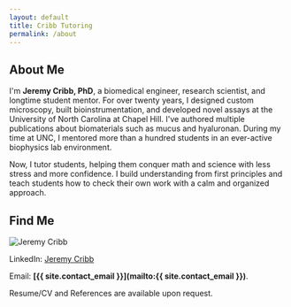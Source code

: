 ```yaml
---
layout: default
title: Cribb Tutoring
permalink: /about
---
```


## **About Me**

I'm **Jeremy Cribb, PhD**, a biomedical engineer, research scientist, and longtime student mentor. For over twenty years, I designed custom microscopy, built bioinstrumentation, and developed novel assays at the University of North Carolina at Chapel Hill. I've authored multiple publications about biomaterials such as mucus and hyaluronan. During my time at UNC, I mentored more than a hundred students in an ever-active biophysics lab environment.

Now, I tutor students, helping them conquer math and science with less stress and more confidence. I build understanding from first principles and teach students how to check their own work with a calm and organized approach.


## **Find Me**
<img src="{{ '/assets/headshot.jpg' | relative_url }}" alt="Jeremy Cribb" class="headshot">

LinkedIn: [Jeremy Cribb](https://linkedin.com/in/jeremycribb/)

Email: **[{{ site.contact_email }}](mailto:{{ site.contact_email }})**.

Resume/CV and References are available upon request.